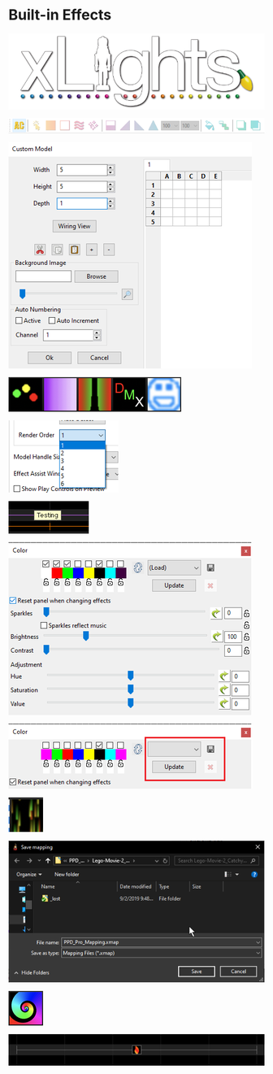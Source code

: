 # Built-in Effects

![](../../.gitbook/assets/xlights-logo.png)

![](../../.gitbook/assets/image%20%28425%29.png)

![](../../.gitbook/assets/image%20%28348%29.png)

![](../../.gitbook/assets/image-755.png)

![](../../.gitbook/assets/image%20%28688%29.png)

![](../../.gitbook/assets/image%20%28319%29.png)

![](../../.gitbook/assets/image%20%28369%29.png)

![](../../.gitbook/assets/image%20%28422%29.png)

![](../../.gitbook/assets/image%20%28248%29.png)

![](../../.gitbook/assets/image%20%28453%29.png)

![](../../.gitbook/assets/image%20%28376%29.png)

![](../../.gitbook/assets/image%20%28259%29.png)

